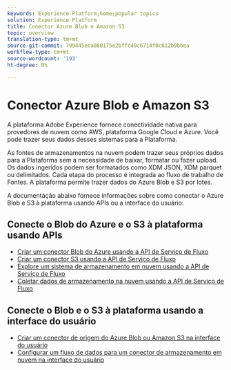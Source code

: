 ```yaml
---
keywords: Experience Platform;home;popular topics
solution: Experience Platform
title: Conector Azure Blob e Amazon S3
topic: overview
translation-type: tm+mt
source-git-commit: 799445eca080175e2bffc49c6714f0c812b9bbea
workflow-type: tm+mt
source-wordcount: '193'
ht-degree: 0%

---
```



# Conector Azure Blob e Amazon S3

A plataforma Adobe Experience fornece conectividade nativa para provedores de nuvem como AWS, plataforma Google Cloud e Azure. Você pode trazer seus dados desses sistemas para a Plataforma.

As fontes de armazenamentos na nuvem podem trazer seus próprios dados para a Plataforma sem a necessidade de baixar, formatar ou fazer upload. Os dados ingeridos podem ser formatados como XDM JSON, XDM parquet ou delimitados. Cada etapa do processo é integrada ao fluxo de trabalho de Fontes. A plataforma permite trazer dados do Azure Blob e S3 por lotes.

A documentação abaixo fornece informações sobre como conectar o Azure Blob e S3 à plataforma usando APIs ou a interface do usuário:

## Conecte o Blob do Azure e o S3 à plataforma usando APIs

- [Criar um conector Blob do Azure usando a API de Serviço de Fluxo](../../tutorials/api/create/cloud-storage/blob.md)
- [Criar um conector S3 usando a API de Serviço de Fluxo](../../tutorials/api/create/cloud-storage/s3.md)
- [Explore um sistema de armazenamento em nuvem usando a API de Serviço de Fluxo](../../tutorials/api/explore/cloud-storage.md)
- [Coletar dados de armazenamento na nuvem usando a API de Serviço de Fluxo](../../tutorials/api/collect/cloud-storage.md)

## Conecte o Blob e o S3 à plataforma usando a interface do usuário

- [Criar um conector de origem do Azure Blob ou Amazon S3 na interface do usuário](../../tutorials/ui/create/cloud-storage/blob-s3.md)
- [Configurar um fluxo de dados para um conector de armazenamento em nuvem na interface do usuário](../../tutorials/ui/dataflow/batch/cloud-storage.md)